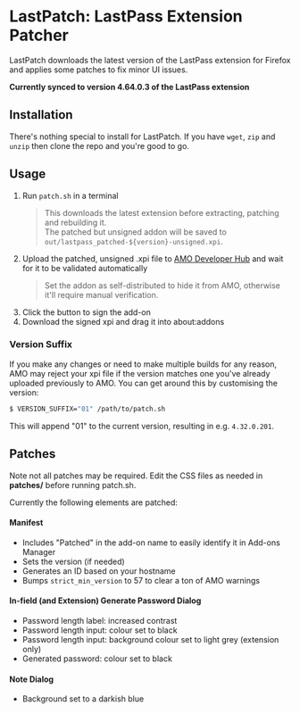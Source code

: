 # LastPatch: LastPass Extension Patcher

LastPatch downloads the latest version of the LastPass extension for Firefox and applies some patches to fix minor UI issues.

**Currently synced to version 4.64.0.3 of the LastPass extension**

## Installation

There's nothing special to install for LastPatch. If you have `wget`, `zip` and `unzip` then clone the repo and you're good to go.

## Usage

1. Run `patch.sh` in a terminal
   > This downloads the latest extension before extracting, patching and rebuilding it.  
   > The patched but unsigned addon will be saved to `out/lastpass_patched-${version}-unsigned.xpi`.
2. Upload the patched, unsigned .xpi file to [AMO Developer Hub] and wait for it to be validated automatically
   > Set the addon as self-distributed to hide it from AMO, otherwise it'll require manual verification.
3. Click the button to sign the add-on
4. Download the signed xpi and drag it into about:addons

### Version Suffix

If you make any changes or need to make multiple builds for any reason, AMO may reject your xpi file if the version matches
one you've already uploaded previously to AMO. You can get around this by customising the version:
```sh
$ VERSION_SUFFIX="01" /path/to/patch.sh
```

This will append "01" to the current version, resulting in e.g. `4.32.0.201`.

## Patches

Note not all patches may be required. Edit the CSS files as needed in **patches/** before running patch.sh.

Currently the following elements are patched:

#### Manifest
* Includes "Patched" in the add-on name to easily identify it in Add-ons Manager
* Sets the version (if needed)
* Generates an ID based on your hostname
* Bumps `strict_min_version` to 57 to clear a ton of AMO warnings

#### In-field (and Extension) Generate Password Dialog
* Password length label: increased contrast
* Password length input: colour set to black
* Password length input: background colour set to light grey (extension only)
* Generated password: colour set to black

#### Note Dialog
* Background set to a darkish blue

[AMO Developer Hub]: https://addons.mozilla.org/developers
